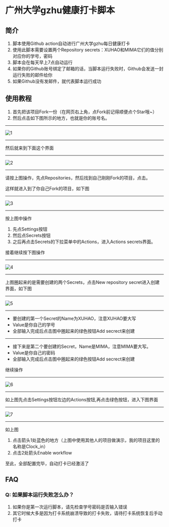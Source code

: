 # 广州大学gzhu健康打卡脚本

## 简介

1. 脚本使用Github action自动进行广州大学gzhu每日健康打卡
2. 使用此脚本需要设置两个Repository secrets：XUHAO和MIMA它们的值分别对应你的学号，密码
3. 脚本会在每天早上7点自动运行
4. 如果你的Github账号绑定了邮箱的话，当脚本运行失败时，Github会发送一封运行失败的邮件给你
5. 如果Github没有发邮件，就代表脚本运行成功

## 使用教程

1. 首先把该项目Fork一份（在网页右上角，点Fork前记得顺便点个Star哦~）
2. 然后点击如下图所示的地方，也就是你的账号名。

---
![1](/assets/1.png)

---
然后就来到下面这个界面

---
![2](/assets/2.png)

---
请按上图操作，先点Repositories，然后找到自己刚刚Fork的项目，点击。

这样就进入到了你自己Fork的项目，如下图

---
![3](/assets/3.png)

---
按上图中操作

1. 先点Settings按钮
2. 然后点Secrets按钮
3. 之后再点击Secrets的下拉菜单中的Actions，进入Actions secrets界面。

接着继续按下图操作

---
![4](/assets/4.png)

---
上图圈起来的是需要创建的两个Secrets，点击New repository secret进入创建界面，如下图

---
![5](/assets/5.png)

---

- 要创建的第一个Secret的Name为XUHAO，注意XUHAO要大写
- Value是你自己的学号
- 全部输入完成后点击图中圈起来的绿色按钮Add secrect来创建

---

- 接下来是第二个要创建的Secret，Name是MIMA，注意MIMA要大写。
- Value是你自己的密码
- 全部输入完成后点击图中圈起来的绿色按钮Add secrect来创建

继续操作

---
![6](/assets/6.png)

---
如上图先点击Settings按钮左边的Actions按钮,再点击绿色按钮，进入下图界面

---
![7](/assets/7.png)

---
如上图

1. 点击箭头1处蓝色的地方（上图中使用其他人的项目做演示，我的项目这里的名称是Clock_in）
2. 点击2处箭头Enable workflow

至此，全部配置完毕，自动打卡已经激活了

## FAQ

### Q: 如果脚本运行失败怎么办？

1. 如果你是第一次运行脚本，请先检查学号密码是否输入错误
2. 其它时候大多是因为打卡系统崩溃导致的打卡失败，请待打卡系统恢复后手动打卡
